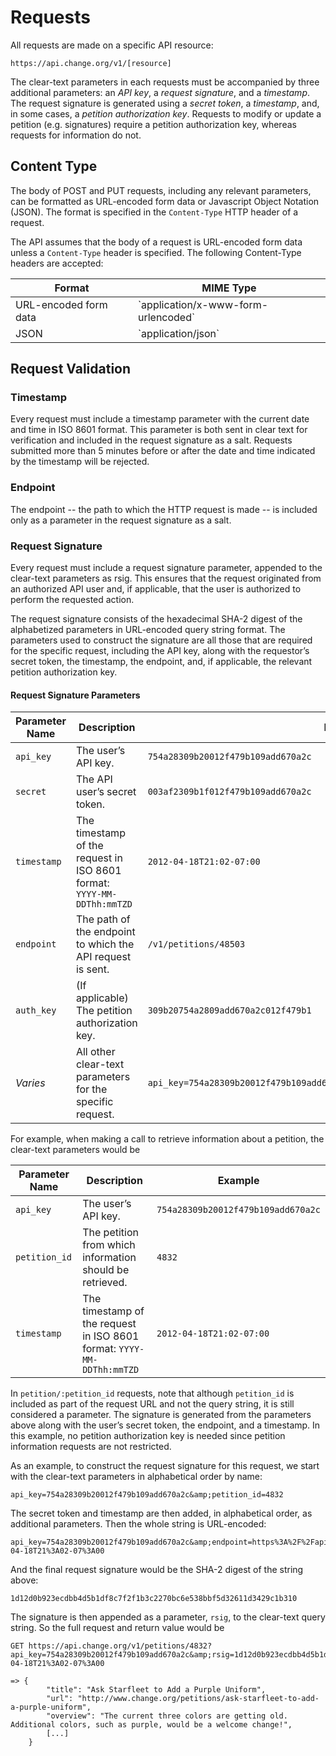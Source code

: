 # Requests

All requests are made on a specific API resource:

    https://api.change.org/v1/[resource]

The clear-text parameters in each requests must be accompanied by three 
additional parameters: an _API key_, a _request signature_, and a _timestamp_. 
The request signature is generated using a _secret token_, a _timestamp_, and, 
in some cases, a _petition authorization key_. Requests to modify or update a
petition (e.g. signatures) require a petition authorization key, whereas 
requests for information do not.

## Content Type

The body of POST and PUT requests, including any relevant parameters, can be
formatted as URL-encoded form data or Javascript Object Notation (JSON). The 
format is specified in the `Content-Type` HTTP header of a request.

The API assumes that the body of a request is URL-encoded form data unless a 
`Content-Type` header is specified. The following Content-Type headers are 
accepted:

<table>
    <thead>
        <th>Format</th>
        <th>MIME Type</th>
    </thead>
    <tbody>
        <tr>
            <td>URL-encoded form data</td>
            <td>`application/x-www-form-urlencoded`</td>
        </tr>
        <tr>
            <td>JSON</td>
            <td>`application/json`</td>
        </tr>
    </tbody>
</table>

## Request Validation

### Timestamp

Every request must include a timestamp parameter with the current date and time
in ISO 8601 format. This parameter is both sent in clear text for verification
and included in the request signature as a salt. Requests submitted more than 5
minutes before or after the date and time indicated by the timestamp will be
rejected.

### Endpoint

The endpoint -- the path to which the HTTP request is made -- is included only
as a parameter in the request signature as a salt.

### Request Signature

Every request must include a request signature parameter, appended to the 
clear-text parameters as rsig. This ensures that the request originated from an
authorized API user and, if applicable, that the user is authorized to perform
the requested action.

The request signature consists of the hexadecimal SHA-2 digest of the 
alphabetized parameters in URL-encoded query string format. The parameters used
to construct the signature are all those that are required for the specific
request, including the API key, along with the requestor’s secret token, the
timestamp, the endpoint, and, if applicable, the relevant petition authorization
key.

#### Request Signature Parameters
<table>
    <thead>
        <th>Parameter Name</th>
        <th>Description</th>
        <th>Example</th>
    </thead>
    <tbody>
        <tr>
            <td><code>api_key</code></td>
            <td>The user’s API key.</td>
            <td><code>754a28309b20012f479b109add670a2c</code></td>
        </tr>
        <tr>
            <td><code>secret</code></td>
            <td>The API user’s secret token.</td>
            <td><code>003af2309b1f012f479b109add670a2c</code></td>
        </tr>
        <tr>
            <td><code>timestamp</code></td>
            <td>
                The timestamp of the request in ISO 8601 format: 
                <code>YYYY-MM-DDThh:mmTZD</code>
            </td>
            <td><code>2012-04-18T21:02-07:00</code></td>
        </tr>
        <tr>
            <td><code>endpoint</code></td>
            <td>The path of the endpoint to which the API request is sent.</td>
            <td><code>/v1/petitions/48503</code></td>
        </tr>
        <tr>
            <td><code>auth_key</code></td>
            <td>(If applicable) The petition authorization key.</td>
            <td><code>309b20754a2809add670a2c012f479b1</code></td>
        </tr>
        <tr>
            <td><em>Varies</em></td>
            <td>All other clear-text parameters for the specific request.</td>
            <td><code>api_key=754a28309b20012f479b109add670a2c&amp;page=2&amp;page_size=10&amp;petition_id=4832</code></td>
        </tr>
    </tbody>
</table>

For example, when making a call to retrieve information about a petition, the clear-text parameters would be

<table>
    <thead>
        <th>Parameter Name</th>
        <th>Description</th>
        <th>Example</th>
    </thead>
    <tbody>
        <tr>
            <td><code>api_key</code></td>
            <td>The user’s API key.</td>
            <td><code>754a28309b20012f479b109add670a2c</code></td>
        </tr>
        <tr>
            <td><code>petition_id</code></td>
            <td>The petition from which information should be retrieved.</td>
            <td><code>4832</code></td>
        </tr>
        <tr>
            <td><code>timestamp</code></td>
            <td>The timestamp of the request in ISO 8601 format: <code>YYYY-MM-DDThh:mmTZD</code></td>
            <td><code>2012-04-18T21:02-07:00</code></td>
        </tr>
    </tbody>
</table>  

In `petition/:petition_id` requests, note that although `petition_id` is included as part of the request URL and not the query string, it is still considered a parameter. The signature is generated from the parameters above along with the user’s secret token, the endpoint, and a timestamp. In this example, no petition authorization key is needed since petition information requests are not restricted.

As an example, to construct the request signature for this request, we start with the clear-text parameters in alphabetical order by name:

    api_key=754a28309b20012f479b109add670a2c&amp;petition_id=4832

The secret token and timestamp are then added, in alphabetical order, as additional parameters. Then the whole string is URL-encoded:

    api_key=754a28309b20012f479b109add670a2c&amp;endpoint=https%3A%2F%2Fapi.change.org%2Fv1%2Fpetitions%2F48503&amp;petition_id=4832&amp;secret=003af2309b1f012f479b109add670a2c&amp;timestamp=2012-04-18T21%3A02-07%3A00

And the final request signature would be the SHA-2 digest of the string above:

    1d12d0b923ecdbb4d5b1df8c7f2f1b3c2270bc6e538bbf5d32611d3429c1b310

The signature is then appended as a parameter, `rsig`, to the clear-text query string. So the full request and return value would be

    GET https://api.change.org/v1/petitions/4832?api_key=754a28309b20012f479b109add670a2c&amp;rsig=1d12d0b923ecdbb4d5b1df8c7f2f1b3c2270bc6e538bbf5d32611d3429c1b310&amp;timestamp=2012-04-18T21%3A02-07%3A00

    => {    
            "title": "Ask Starfleet to Add a Purple Uniform",
            "url": "http://www.change.org/petitions/ask-starfleet-to-add-a-purple-uniform",
            "overview": "The current three colors are getting old. Additional colors, such as purple, would be a welcome change!",
            [...]
        }